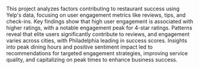 This project analyzes factors contributing to restaurant success using Yelp's data, focusing on user engagement metrics like reviews, tips, and check-ins. Key findings show that high user engagement is associated with higher ratings, with a notable engagement peak for 4-star ratings. Patterns reveal that elite users significantly contribute to reviews, and engagement varies across cities, with Philadelphia leading in success scores. Insights into peak dining hours and positive sentiment impact led to recommendations for targeted engagement strategies, improving service quality, and capitalizing on peak times to enhance business success.
